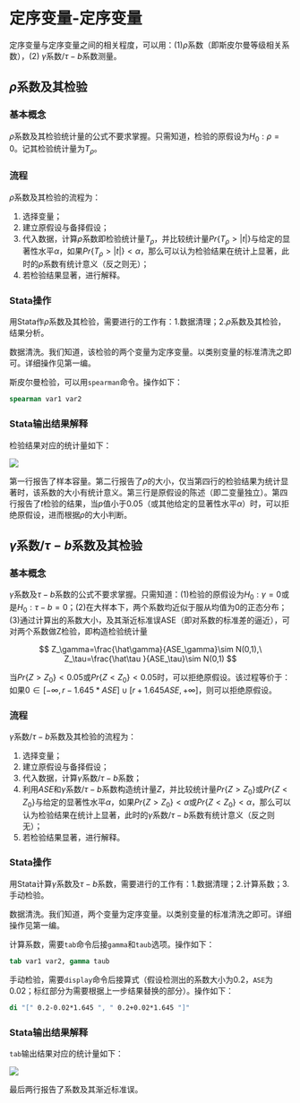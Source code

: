 ﻿# 定序变量-定序变量

定序变量与定序变量之间的相关程度，可以用：(1)$\rho$系数（即斯皮尔曼等级相关系数），(2) $\gamma$系数/$\tau-b$系数测量。

## $\rho$系数及其检验

### 基本概念

$\rho$系数及其检验统计量的公式不要求掌握。只需知道，检验的原假设为$H_0: \rho=0$。记其检验统计量为$T_\rho$。

### 流程

$\rho$系数及其检验的流程为：

1.  选择变量；
2.  建立原假设与备择假设；
3.  代入数据，计算$\rho$系数即检验统计量$T_\rho$，并比较统计量$Pr\{T_\rho>|t|\}$与给定的显著性水平$\alpha$，如果$Pr\{T_\rho>|t|\}<\alpha$，那么可以认为检验结果在统计上显著，此时的$\rho$系数有统计意义（反之则无）；
4.  若检验结果显著，进行解释。

### Stata操作

用Stata作$\rho$系数及其检验，需要进行的工作有：1.数据清理；2.$\rho$系数及其检验，结果分析。

数据清洗。我们知道，该检验的两个变量为定序变量。以类别变量的标准清洗之即可。详细操作见第一编。

斯皮尔曼检验，可以用`spearman`命令。操作如下：

```stata
spearman var1 var2
```

### Stata输出结果解释

检验结果对应的统计量如下：

![](https://media.hedaozi.com/docs/data-analysis-and-software-application/ordinal-ordinal-1.png)

第一行报告了样本容量。第二行报告了$\rho$的大小，仅当第四行的检验结果为统计显著时，该系数的大小有统计意义。第三行是原假设的陈述（即二变量独立）。第四行报告了$t$检验的结果，当$p$值小于0.05（或其他给定的显著性水平$\alpha$）时，可以拒绝原假设，进而根据$\rho$的大小判断。

## $\gamma$系数/$\tau-b$系数及其检验

### 基本概念

$\gamma$系数及$\tau-b$系数的公式不要求掌握。只需知道：(1)检验的原假设为$H_0: \gamma=0$或是$H_0: \tau-b=0$；(2)在大样本下，两个系数均近似于服从均值为0的正态分布；(3)通过计算出的系数大小，及其渐近标准误ASE（即对系数的标准差的逼近），可对两个系数做Z检验，即构造检验统计量

$$
Z_\gamma=\frac{\hat\gamma}{ASE_\gamma}\sim N(0,1),\ Z_\tau=\frac{\hat\tau }{ASE_\tau}\sim N(0,1)
$$

当$Pr\{Z>Z_0\}<0.05$或$Pr\{Z<Z_0\}<0.05$时，可以拒绝原假设。该过程等价于：如果$0\in[-\infty,r-1.645*ASE]\cup [ r+1.645ASE,+\infty]$，则可以拒绝原假设。

### 流程

$\gamma$系数/$\tau-b$系数及其检验的流程为：

1.  选择变量；
2.  建立原假设与备择假设；
3.  代入数据，计算$\gamma$系数/$\tau-b$系数；
4.  利用$ASE$和$\gamma$系数/$\tau-b$系数构造统计量$Z$，并比较统计量$Pr\{Z>Z_0\}$或$Pr\{Z<Z_0\}$与给定的显著性水平$\alpha$，如果$Pr\{Z>Z_0\}<\alpha$或$Pr\{Z<Z_0\}<\alpha$，那么可以认为检验结果在统计上显著，此时的$\gamma$系数/$\tau-b$系数有统计意义（反之则无）；
5.  若检验结果显著，进行解释。

### Stata操作

用Stata计算$\gamma$系数及$\tau-b$系数，需要进行的工作有：1.数据清理；2.计算系数；3.手动检验。

数据清洗。我们知道，两个变量为定序变量。以类别变量的标准清洗之即可。详细操作见第一编。

计算系数，需要`tab`命令后接`gamma`和`taub`选项。操作如下：

```stata
tab var1 var2, gamma taub
```

手动检验，需要`display`命令后接算式（假设检测出的系数大小为0.2，`ASE`为0.02；标红部分为需要根据上一步结果替换的部分）。操作如下：

```stata
di "[" 0.2-0.02*1.645 ", " 0.2+0.02*1.645 "]"
```

### Stata输出结果解释

`tab`输出结果对应的统计量如下：

![](https://media.hedaozi.com/docs/data-analysis-and-software-application/ordinal-ordinal-2.png)

最后两行报告了系数及其渐近标准误。
